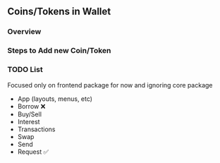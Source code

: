 ## Coins/Tokens in Wallet 

### Overview

### Steps to Add new Coin/Token


### TODO List
Focused only on frontend package for now and ignoring core package
- App (layouts, menus, etc)
- Borrow ❌
- Buy/Sell
- Interest
- Transactions
- Swap 
- Send 
- Request ✅